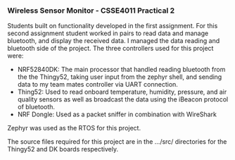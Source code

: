 ### Wireless Sensor Monitor - CSSE4011 Practical 2
Students built on functionality developed in the first assignment. For this second assignment student worked in pairs to read data and manage bluetooth, and display the received data. I managed the data reading and bluetooth side of the project. The three controllers used for this project were:
-	 NRF52840DK: The main processor that handled reading bluetooth from the the Thingy52, taking user input from the zephyr shell, and sending data to my team mates controller via UART connection.
-	Thing52: Used to read onboard temperature, humidity, pressure, and air quality sensors as well as broadcast the data using the iBeacon protocol of bluetooth.
-	NRF Dongle: Used as a packet sniffer in combination with WireShark

Zephyr was used as the RTOS for this project.

The source files required for this project are in the .../src/ directories for the Thingy52 and DK boards respectively.

